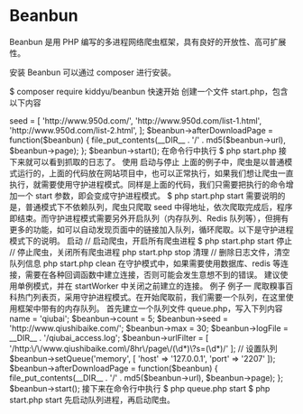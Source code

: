 # Beanbun
Beanbun 是用 PHP 编写的多进程网络爬虫框架，具有良好的开放性、高可扩展性。

安装
Beanbun 可以通过 composer 进行安装。

$ composer require kiddyu/beanbun
快速开始
创建一个文件 start.php，包含以下内容

<?php
require_once(__DIR__ . '/vendor/autoload.php');

use Beanbun\Beanbun;
$beanbun = new Beanbun;
$beanbun->seed = [
    'http://www.950d.com/',
    'http://www.950d.com/list-1.html',
    'http://www.950d.com/list-2.html',
];
$beanbun->afterDownloadPage = function($beanbun) {
    file_put_contents(__DIR__ . '/' . md5($beanbun->url), $beanbun->page);
};
$beanbun->start();
在命令行中执行

$ php start.php
接下来就可以看到抓取的日志了。

使用
启动与停止
上面的例子中，爬虫是以普通模式运行的，上面的代码放在网站项目中，也可以正常执行，如果我们想让爬虫一直执行，就需要使用守护进程模式。同样是上面的代码，我们只需要把执行的命令增加一个 start 参数，即会变成守护进程模式。

$ php start.php start
需要说明的是，普通模式下不依赖队列，爬虫只爬取 seed 中得地址，依次爬取完成后，程序即结束。而守护进程模式需要另外开启队列（内存队列、Redis 队列等），但拥有更多的功能，如可以自动发现页面中的链接加入队列，循环爬取。以下是守护进程模式下的说明。

启动

// 启动爬虫，开启所有爬虫进程
$ php start.php start
停止

// 停止爬虫，关闭所有爬虫进程
php start.php stop
清理

// 删除日志文件，清空队列信息
php start.php clean
在守护模式中，如果需要使用数据库、redis 等连接，需要在各种回调函数中建立连接，否则可能会发生意想不到的错误。
建议使用单例模式，并在 startWorker 中关闭之前建立的连接。

例子
例子一
爬取糗事百科热门列表页，采用守护进程模式。在开始爬取前，我们需要一个队列，在这里使用框架中带有的内存队列。
首先建立一个队列文件 queue.php，写入下列内容

<?php
require_once(__DIR__ . '/vendor/autoload.php');
// 启动队列
\Beanbun\Queue\MemoryQueue::server();
建立爬虫文件 start.php，写入下列内容

<?php
use Beanbun\Beanbun;
use Beanbun\Lib\Helper;

require_once(__DIR__ . '/vendor/autoload.php');

$beanbun = new Beanbun;
$beanbun->name = 'qiubai';
$beanbun->count = 5;
$beanbun->seed = 'http://www.qiushibaike.com/';
$beanbun->max = 30;
$beanbun->logFile = __DIR__ . '/qiubai_access.log';
$beanbun->urlFilter = [
    '/http:\/\/www.qiushibaike.com\/8hr\/page\/(\d*)\?s=(\d*)/'
];
// 设置队列
$beanbun->setQueue('memory', [
    'host' => '127.0.0.1',
     'port' => '2207'
 ]);
$beanbun->afterDownloadPage = function($beanbun) {
    file_put_contents(__DIR__ . '/' . md5($beanbun->url), $beanbun->page);
};
$beanbun->start();
接下来在命令行中执行

$ php queue.php start
$ php start.php start
先启动队列进程，再启动爬虫。
